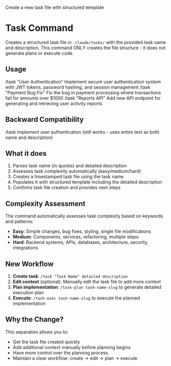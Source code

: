 Create a new task file with structured template

# Task Command

Creates a structured task file in `.claude/tasks/` with the provided task name and description. 
This command ONLY creates the file structure - it does not generate plans or execute code.

## Usage
/task "User Authentication" Implement secure user authentication system with JWT tokens, password hashing, and session management
/task "Payment Bug Fix" Fix the bug in payment processing where transactions fail for amounts over $1000
/task "Reports API" Add new API endpoint for generating and retrieving user activity reports

## Backward Compatibility
/task implement user authentication (still works - uses entire text as both name and description)

## What it does
1. Parses task name (in quotes) and detailed description
2. Assesses task complexity automatically (easy/medium/hard)
3. Creates a timestamped task file using the task name
4. Populates it with structured template including the detailed description
5. Confirms task file creation and provides next steps

## Complexity Assessment
The command automatically assesses task complexity based on keywords and patterns:

- **Easy**: Simple changes, bug fixes, styling, single file modifications
- **Medium**: Components, services, refactoring, multiple steps
- **Hard**: Backend systems, APIs, databases, architecture, security, integrations

## New Workflow
1. **Create task**: `/task "Task Name" detailed description`
2. **Edit context** (optional): Manually edit the task file to add more context
3. **Plan implementation**: `/task-plan task-name-slug` to generate detailed execution plan
4. **Execute**: `/task-exec task-name-slug` to execute the planned implementation

## Why the Change?
This separation allows you to:
- Get the task file created quickly
- Add additional context manually before planning begins
- Have more control over the planning process
- Maintain a clear workflow: create → edit → plan → execute
